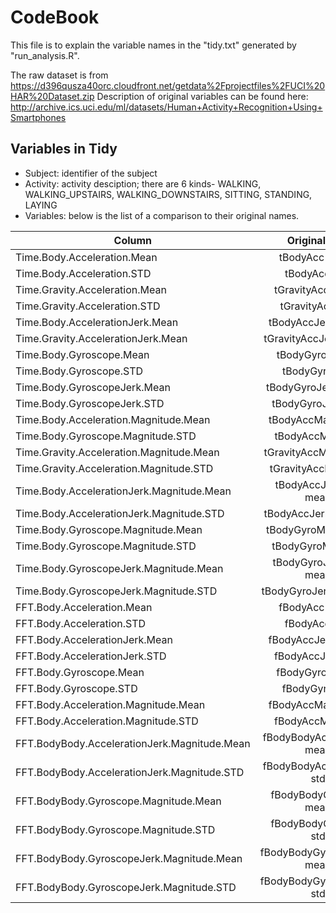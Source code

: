 # CodeBook
This file is to explain the variable names in the "tidy.txt" generated by "run_analysis.R".

The raw dataset is from https://d396qusza40orc.cloudfront.net/getdata%2Fprojectfiles%2FUCI%20HAR%20Dataset.zip
Description of original variables can be found here: http://archive.ics.uci.edu/ml/datasets/Human+Activity+Recognition+Using+Smartphones

## Variables in Tidy

- Subject: identifier of the subject
- Activity: activity desciption; there are 6 kinds- WALKING, WALKING_UPSTAIRS, WALKING_DOWNSTAIRS, SITTING, STANDING, LAYING
- Variables: below is the list of a comparison to their original names.


| Column                                       | Original Name              |   
| -------------------------------------------- |:--------------------------:| 
| Time.Body.Acceleration.Mean                  | tBodyAcc-mean()            | 
| Time.Body.Acceleration.STD                   | tBodyAcc-std()             | 
| Time.Gravity.Acceleration.Mean               | tGravityAcc-mean()         | 
| Time.Gravity.Acceleration.STD                | tGravityAcc-std()          | 
| Time.Body.AccelerationJerk.Mean              | tBodyAccJerk-mean()        | 
| Time.Gravity.AccelerationJerk.Mean           | tGravityAccJerk-mean()     | 
| Time.Body.Gyroscope.Mean                     | tBodyGyro-mean()           |
| Time.Body.Gyroscope.STD                      | tBodyGyro-std()            |
| Time.Body.GyroscopeJerk.Mean                 | tBodyGyroJerk-mean()       |
| Time.Body.GyroscopeJerk.STD                  | tBodyGyroJerk-std()        |
| Time.Body.Acceleration.Magnitude.Mean        | tBodyAccMag-mean()         |
| Time.Body.Gyroscope.Magnitude.STD            | tBodyAccMag-std()          |
| Time.Gravity.Acceleration.Magnitude.Mean     | tGravityAccMag-mean()      |
| Time.Gravity.Acceleration.Magnitude.STD      | tGravityAccMag-std()       |
| Time.Body.AccelerationJerk.Magnitude.Mean    | tBodyAccJerkMag-mean()     |
| Time.Body.AccelerationJerk.Magnitude.STD     | tBodyAccJerkMag-std()      |
| Time.Body.Gyroscope.Magnitude.Mean           | tBodyGyroMag-mean()        |
| Time.Body.Gyroscope.Magnitude.STD            | tBodyGyroMag-std()         |
| Time.Body.GyroscopeJerk.Magnitude.Mean       | tBodyGyroJerkMag-mean()    |
| Time.Body.GyroscopeJerk.Magnitude.STD        | tBodyGyroJerkMag-std()     |
| FFT.Body.Acceleration.Mean                   | fBodyAcc-mean()            |
| FFT.Body.Acceleration.STD                    | fBodyAcc-std()             |
| FFT.Body.AccelerationJerk.Mean               | fBodyAccJerk-mean()        |
| FFT.Body.AccelerationJerk.STD                | fBodyAccJerk-std()         |
| FFT.Body.Gyroscope.Mean                      | fBodyGyro-mean()           |
| FFT.Body.Gyroscope.STD                       | fBodyGyro-std()            |
| FFT.Body.Acceleration.Magnitude.Mean         | fBodyAccMag-mean()         |
| FFT.Body.Acceleration.Magnitude.STD          | fBodyAccMag-std()          |
| FFT.BodyBody.AccelerationJerk.Magnitude.Mean | fBodyBodyAccJerkMag-mean() |
| FFT.BodyBody.AccelerationJerk.Magnitude.STD  | fBodyBodyAccJerkMag-std()  |
| FFT.BodyBody.Gyroscope.Magnitude.Mean        | fBodyBodyGyroMag-mean()    |
| FFT.BodyBody.Gyroscope.Magnitude.STD         | fBodyBodyGyroMag-std()     |
| FFT.BodyBody.GyroscopeJerk.Magnitude.Mean    | fBodyBodyGyroJerkMag-mean()|
| FFT.BodyBody.GyroscopeJerk.Magnitude.STD     | fBodyBodyGyroJerkMag-std() |

